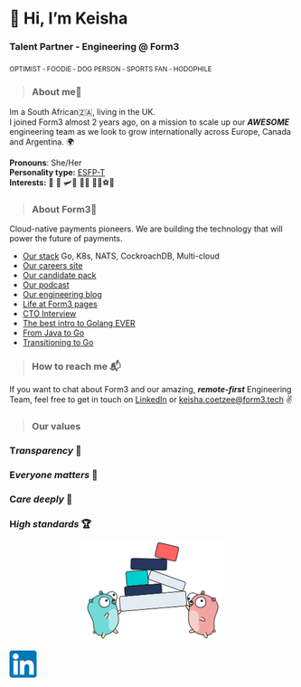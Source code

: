 
# 👋 Hi, I’m Keisha
### Talent Partner - Engineering @ Form3<br> 
<sub>OPTIMIST ▫️ FOODIE ▫️ DOG PERSON ▫️ SPORTS FAN ▫️ HODOPHILE</sub>

>### About me👩

Im a South African🇿🇦, living in the UK.<br> I joined Form3 almost 2 years ago, on a mission to scale up our ***AWESOME*** engineering team as we look to grow internationally across Europe, Canada and Argentina. 🌍

**Pronouns**: She/Her<br>
**Personality type:** [ESFP-T](https://www.16personalities.com/esfp-personality)<br>
**Interests:** 🐶 🍣 🛩🌴 🧘‍♀️ 🏑🏉⚽️🏏
<div style="page-break-after: always;"></div>

>### About Form3🦄
Cloud-native payments pioneers. We are building the technology that will power the future of payments.<br>

<!-- Add anything to say to candidates below-->
- [Our stack](https://stackshare.io/form3/main) Go, K8s, NATS, CockroachDB, Multi-cloud
- [Our careers site](https://www.form3.tech/careers)
- [Our candidate pack](https://github.com/form3tech-oss/candidate-pack)
- [Our podcast](https://techpodcast.form3.tech/)
- [Our engineering blog](https://www.form3.tech/engineering/content)
- [Life at Form3 pages](https://www.form3.tech/engineering/life-at-form3)
- [CTO Interview](https://medium.com/tech-captains/cto-interview-steve-cook-revolutionising-the-banking-infrastructure-4f92830e2441)
- [The best intro to Golang EVER](https://www.youtube.com/watch?v=B1UP16OJpys)
- [From Java to Go](https://www.linkedin.com/posts/adelina-simion_alwaysbelearning-javaengineer-golang-activity-6942030092495687680-LbNw?utm_source=linkedin_share&utm_medium=member_desktop_web) 
- [Transitioning to Go](https://techpodcast.form3.tech/episodes/ep-24-tech-moving-to-go)

>### How to reach me 📬
If you want to chat about Form3 and our amazing, ***remote-first*** Engineering Team, feel free to get in touch on [LinkedIn](https://www.linkedin.com/in/keisha-coetzee/) or keisha.coetzee@form3.tech ✌️
>### Our values
### T***ransparency*** :eyes:
### E***veryone matters*** :busts_in_silhouette:
### C***are deeply*** :revolving_hearts:
### H***igh standards*** :trophy:
<!---
keisha-coetzee-form3/keisha-coetzee-form3 is a ✨ special ✨ repository because its `README.md` (this file) appears on your GitHub profile.
You can click the Preview link to take a look at your changes.
--->
<p align="center">
 <img src="https://github.com/adelina-simion-form3/adelina-simion-form3/blob/main/StackGophers.png?raw=true" width="50%"/>
</p>



<a href="https://www.linkedin.com/in/keisha-coetzee" target="_blank">  <!--Change my link on this line-->
   <img src="https://github.com/adelina-simion-form3/adelina-simion-form3/blob/main/linkedin.png?raw=true" width="48"/>
</a>
  
